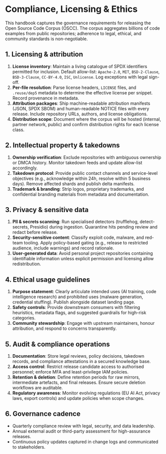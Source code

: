 # Compliance, Licensing & Ethics

This handbook captures the governance requirements for releasing the Open Source Code Corpus (OSCC). The corpus aggregates
billions of code examples from public repositories; adherence to legal, ethical, and community standards is non-negotiable.

## 1. Licensing & attribution

1. **License inventory**: Maintain a living catalogue of SPDX identifiers permitted for inclusion. Default allow-list: `Apache-2.0`,
   `MIT`, `BSD-2-Clause`, `BSD-3-Clause`, `CC-BY-4.0`, `ISC`, `Unlicense`. Log exceptions with legal sign-off.
2. **Per-file resolution**: Parse license headers, `LICENSE` files, and `.reuse/dep5` metadata to determine the effective license
   per snippet. Record provenance in metadata.
3. **Attribution packages**: Ship machine-readable attribution manifests (JSON, SPDX SBOM) and human-readable NOTICE files with
   every release. Include repository URLs, authors, and license obligations.
4. **Distribution scope**: Document where the corpus will be hosted (internal, partner network, public) and confirm distribution
   rights for each license class.

## 2. Intellectual property & takedowns

1. **Ownership verification**: Exclude repositories with ambiguous ownership or DMCA history. Monitor takedown feeds and update
   allow-list accordingly.
2. **Takedown protocol**: Provide public contact channels and service-level objectives (e.g., acknowledge within 24h, resolve
   within 5 business days). Remove affected shards and publish delta manifests.
3. **Trademark & branding**: Strip logos, proprietary trademarks, and confidential branding materials from metadata and
   documentation.

## 3. Privacy & sensitive data

1. **PII & secrets scanning**: Run specialised detectors (trufflehog, detect-secrets, Presidio) during ingestion. Quarantine hits
   pending review and redact before release.
2. **Security-sensitive content**: Classify exploit code, malware, and red-team tooling. Apply policy-based gating (e.g., release
   to restricted audience, include warnings) and record rationale.
3. **User-generated data**: Avoid personal project repositories containing identifiable information unless explicit permission and
   licensing allow redistribution.

## 4. Ethical usage guidelines

1. **Purpose statement**: Clearly articulate intended uses (AI training, code intelligence research) and prohibited uses
   (malware generation, credential stuffing). Publish alongside dataset landing page.
2. **Safety controls**: Provide downstream consumers with filtering heuristics, metadata flags, and suggested guardrails for
   high-risk categories.
3. **Community stewardship**: Engage with upstream maintainers, honour attribution, and respond to concerns transparently.

## 5. Audit & compliance operations

1. **Documentation**: Store legal reviews, policy decisions, takedown records, and compliance attestations in a secured knowledge
   base.
2. **Access control**: Restrict release candidate access to authorised personnel; enforce MFA and least-privilege IAM policies.
3. **Retention & deletion**: Define retention periods for raw mirrors, intermediate artefacts, and final releases. Ensure secure
   deletion workflows are auditable.
4. **Regulatory awareness**: Monitor evolving regulations (EU AI Act, privacy laws, export controls) and update policies when
   scope changes.

## 6. Governance cadence

- Quarterly compliance review with legal, security, and data leadership.
- Annual external audit or third-party assessment for high-assurance releases.
- Continuous policy updates captured in change logs and communicated to stakeholders.
